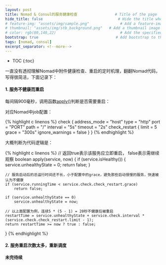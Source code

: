 ```yaml
---
layout: post
title: Nomad & Consul的服务健康检查                 # Title of the page
hide_title: false                                  # Hide the title when displaying the post, but shown in lists of posts
# feature-img: "assets/img/sample.png"              # Add a feature-image to the post
# thumbnail: "assets/img/stb_background.png"   # Add a thumbnail image on blog view
# color: rgb(80,140,22)                             # Add the specified color as feature image, and change link colors in post
bootstrap: true                                   # Add bootstrap to the page
tags: [nomad, consul]
excerpt_separator: <!--more-->
---
```


<!--more-->
* TOC
{:toc}

一直没有透彻理解Nomad中附件健康检查、重启的定时机理，翻翻Nomad代码，写得很简洁，下面记录下：

#### 1. 服务不健康而重启

每间隔900毫秒，调用函数[apply()](https://github.com/hashicorp/nomad/blob/v0.11.2/command/agent/consul/check_watcher.go#L80)判断是否需要重启：

对应Nomad中job配置：

{% highlight c linenos %}
check {
    address_mode = "host"
    type     = "http"
    port     = "PORT"
    path     = "/"
    interval = "5s"
    timeout  = "2s"
    check_restart {
        limit = 5
        grace = "300s"
        ignore_warnings = false
    }
}
{% endhighlight %}

大概判断为代码逻辑是：

{% highlight c linenos %}
// 返回true表示该服务应立即重启， false表示需继续观察
boolean apply(service, now)
{
    if (service.isHealthy()) {
        service.unhealthyState = 0;
        return false;
    }

    // 服务启动后的总运行时间还不长，小于配置中的grace，避免那些启动很慢的服务，快速被认为不健康
    if (service.runningTime < service.check.check_restart.grace)
        return false;

    if (service.unhealthyState == 0)
        service.unhealthyState = now;

    // 以上面配置为例，连续5 * (5 - 1) = 20秒不健康后被重启
    restartTime = service.unhealthyState + service.check.interval * (service.check.check_restart.limit - 1);
    return restartTime >= now ? true : false;
}
{% endhighlight %}

#### 2. 服务重启次数太多，重新调度

**未完待续**
